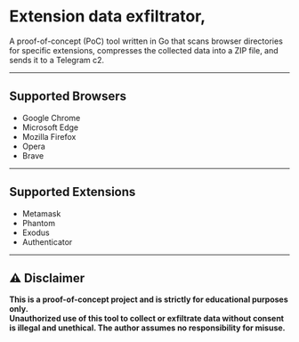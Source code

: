 # Extension data exfiltrator,

A proof-of-concept (PoC) tool written in Go that scans browser directories for specific extensions, compresses the collected data into a ZIP file, and sends it to a Telegram c2.

---

## Supported Browsers

- Google Chrome  
- Microsoft Edge  
- Mozilla Firefox  
- Opera  
- Brave  

---

## Supported Extensions

- Metamask  
- Phantom  
- Exodus  
- Authenticator  

---

## ⚠️ **Disclaimer**

**This is a proof-of-concept project and is strictly for educational purposes only.**  
**Unauthorized use of this tool to collect or exfiltrate data without consent is illegal and unethical. The author assumes no responsibility for misuse.**
